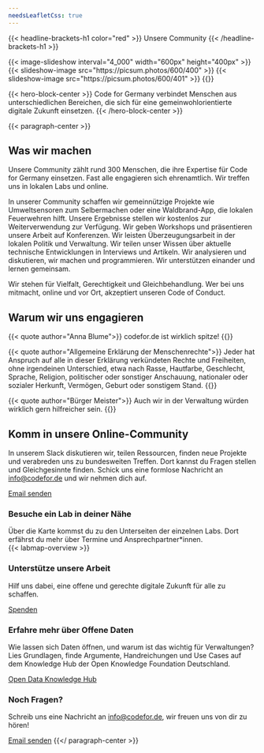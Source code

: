 ```yaml
---
needsLeafletCss: true
---
```

{{< headline-brackets-h1 color="red"  >}}
Unsere Community
{{< /headline-brackets-h1  >}}




<div style="display: flex; justify-content: center">
{{< image-slideshow interval="4_000" width="600px" height="400px" >}}
{{< slideshow-image src="https://picsum.photos/600/400" >}}
{{< slideshow-image src="https://picsum.photos/600/401" >}}
{{</image-slideshow >}}
</div>

{{< hero-block-center >}}
Code for Germany verbindet Menschen aus unterschiedlichen Bereichen, die sich für eine gemeinwohlorientierte digitale Zukunft einsetzen.
{{< /hero-block-center >}}


{{< paragraph-center  >}}
## Was wir machen

Unsere Community zählt rund 300 Menschen, die ihre Expertise für
Code for Germany einsetzen. Fast alle engagieren sich ehrenamtlich. Wir
treffen uns in lokalen Labs und online.

In unserer Community schaffen wir gemeinnützige Projekte wie
Umweltsensoren zum Selbermachen oder eine Waldbrand-App, die lokalen
Feuerwehren hilft. Unsere Ergebnisse stellen wir kostenlos zur
Weiterverwendung zur Verfügung. Wir geben Workshops und präsentieren
unsere Arbeit auf Konferenzen. Wir leisten Überzeugungsarbeit in
der lokalen Politik und Verwaltung. Wir teilen unser Wissen über
aktuelle technische Entwicklungen in Interviews und Artikeln. Wir
analysieren und diskutieren, wir machen und programmieren. Wir
unterstützen einander und lernen gemeinsam.

Wir stehen für Vielfalt, Gerechtigkeit und Gleichbehandlung. Wer
bei uns mitmacht, online und vor Ort, akzeptiert unseren Code of
Conduct.

## Warum wir uns engagieren

<div class="quotes-list">
{{< quote author="Anna Blume">}}
codefor.de ist wirklich spitze!
{{</quote>}}


{{< quote author="Allgemeine Erklärung der Menschenrechte">}}
Jeder hat Anspruch auf alle in dieser Erklärung verkündeten Rechte und Freiheiten, ohne
irgendeinen Unterschied, etwa nach Rasse, Hautfarbe, Geschlecht, Sprache, Religion,
politischer oder sonstiger Anschauung, nationaler oder sozialer Herkunft, Vermögen,
Geburt oder sonstigem Stand.
{{</quote>}}

{{< quote author="Bürger Meister">}}
Auch wir in der Verwaltung würden wirklich gern hilfreicher sein.
{{</quote>}}
</div>

<h2 id="mitmachen>Wie du mitmachen kannst</h2>
Du möchtest dich einbringen? Wir freuen uns auf dich!

### Komm in unsere Online-Community

In unserem Slack diskutieren wir, teilen Ressourcen, finden neue
Projekte und verabreden uns zu bundesweiten Treffen. Dort kannst
du Fragen stellen und Gleichgesinnte finden. Schick uns eine formlose
Nachricht an <a href="mailto:info@codefor.de">info@codefor.de</a>
und wir nehmen dich auf.

<a class="community-cta-button" href="mailto:info@codefor.de?subject=Online-Community">Email senden</a>

### Besuche ein Lab in deiner Nähe

Über die Karte kommst du zu den Unterseiten der einzelnen Labs. Dort erfährst du mehr über Termine und Ansprechpartner*innen.\
{{< labmap-overview >}}

### Unterstütze unsere Arbeit

Hilf uns dabei, eine offene und gerechte digitale Zukunft für alle zu schaffen.

<a class="community-cta-button" href="/spenden">Spenden</a>

### Erfahre mehr über Offene Daten
Wie lassen sich Daten öffnen, und warum ist das wichtig für Verwaltungen? Lies Grundlagen, finde Argumente, Handreichungen und Use Cases auf dem Knowledge Hub der Open Knowledge Foundation Deutschland.

<a class="community-cta-button" href="https://opendata.okfn.de/" target="_blank">Open Data Knowledge Hub</a>

### Noch Fragen?

Schreib uns eine Nachricht an info@codefor.de, wir freuen uns von dir zu hören!

<a href="mailto:info@codefor.de?subject=Kontakt" class="community-cta-button">Email senden</a>
{{</ paragraph-center  >}}
